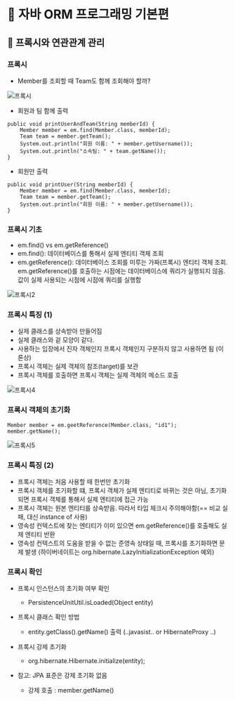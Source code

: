 # :book: 자바 ORM 프로그래밍 기본편

## :pushpin: 프록시와 연관관계 관리

### 프록시

- Member를 조회할 때 Team도 함께 조회해야 할까?

![프록시](image/proxy1.png)

- 회원과 팀 함께 출력
````
public void printUserAndTeam(String memberId) {
    Member member = em.find(Member.class, memberId);
    Team team = member.getTeam();
    System.out.println("회원 이름: " + member.getUsername());
    System.out.println("소속팀: " + team.getName());
}
````

- 회원만 출력
````
public void printUser(String memberId) {
    Member member = em.find(Member.class, memberId);
    Team team = member.getTeam();
    System.out.println("회원 이름: " + member.getUsername());
}
````


### 프록시 기초

- em.find() vs em.getReference()
- em.find(): 데이터베이스를 통해서 실제 엔티티 객체 조회
- em.getReference(): 데이터베이스 조회를 미루는 가짜(프록시) 엔티티 객체 조회. 
  em.getReference()를 호출하는 시점에는 데이터베이스에 쿼리가 실행되지 않음.
값이 실제 사용되는 시점에 시점에 쿼리를 실행함
  
![프록시2](image/proxy2.png)


### 프록시 특징 (1)
- 실제 클래스를 상속받아 만들어짐
- 실제 클래스와 겉 모양이 같다.
- 사용하는 입장에서 진자 객체인지 프록시 객체인지 구분하지 않고 사용하면 됨 (이론상)
- 프록시 객체는 실제 객체의 참조(target)를 보관
- 프록시 객체를 호출하면 프록시 객체는 실제 객체의 메소드 호출

![프록시4](image/proxy4.png)


### 프록시 객체의 초기화

````
Member member = em.geetReference(Member.class, "id1");
member.getName();
````

![프록시5](image/proxy5.png)


### 프록시 특징 (2)
- 프록시 객체는 처음 사용할 때 한번만 초기화
- 프록시 객체를 초기화할 떄, 프록시 객체가 실제 엔티티로 바뀌는 것은 아님, 초기화되면 프록시 객체를 통해서 실제 엔티티에 접근 가능
- 프록시 객체는 원본 엔티티를 상속받음. 따라서 타입 체크시 주의해야함(== 비교 실패, 대신 instance of 사용)
- 영속성 컨텍스트에 찾는 엔티티가 이미 있으면 em.getReference()를 호출해도 실제 엔티티 반환
- 영속성 컨텍스트의 도움을 받을 수 없는 준영속 상태일 때, 프록시를 초기화하면 문제 발생
  (하이버네이트는 org.hibernate.LazyInitializationException 예외)

  
### 프록시 확인
- 프록시 인스턴스의 초기화 여부 확인
  - PersistenceUnitUtil.isLoaded(Object entity)

- 프록시 클래스 확인 방법
  - entity.getClass().getName() 출력 (..javasist.. or HibernateProxy ..)

- 프록시 강제 초기화
  - org.hibernate.Hibernate.initialize(entity);
  
- 참고: JPA 표준은 강제 초기화 없음
  - 강제 호출 : member.getName()